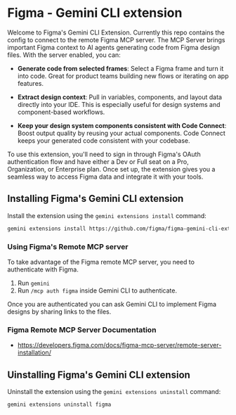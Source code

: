# Figma - Gemini CLI extension

Welcome to Figma's Gemini CLI Extension. Currently this repo contains the config to connect to the remote Figma MCP server.
The MCP Server brings important Figma context to AI agents generating code from Figma design files. With the server enabled, you can:

- **Generate code from selected frames**: Select a Figma frame and turn it into code. Great for product teams building new flows or iterating on app features.

- **Extract design context**: Pull in variables, components, and layout data directly into your IDE. This is especially useful for design systems and component-based workflows.

- **Keep your design system components consistent with Code Connect**: Boost output quality by reusing your actual components. Code Connect keeps your generated code consistent with your codebase.

To use this extension, you'll need to sign in through Figma's OAuth authentication flow and have either a Dev or Full seat on a Pro, Organization, or Enterprise plan. Once set up, the extension gives you a seamless way to access Figma data and integrate it with your tools.

## Installing Figma's Gemini CLI extension

Install the extension using the `gemini extensions install` command:

```bash
gemini extensions install https://github.com/figma/figma-gemini-cli-extension
```

### Using Figma's Remote MCP server

To take advantage of the Figma remote MCP server, you need to authenticate
with Figma.

1. Run `gemini`
2. Run `/mcp auth figma` inside Gemini CLI to authenticate.

Once you are authenticated you can ask Gemini CLI to implement Figma designs by
sharing links to the files.

### Figma Remote MCP Server Documentation

- https://developers.figma.com/docs/figma-mcp-server/remote-server-installation/

## Uinstalling Figma's Gemini CLI extension

Uninstall the extension using the `gemini extensions uninstall` command:

```bash
gemini extensions uninstall figma
```

